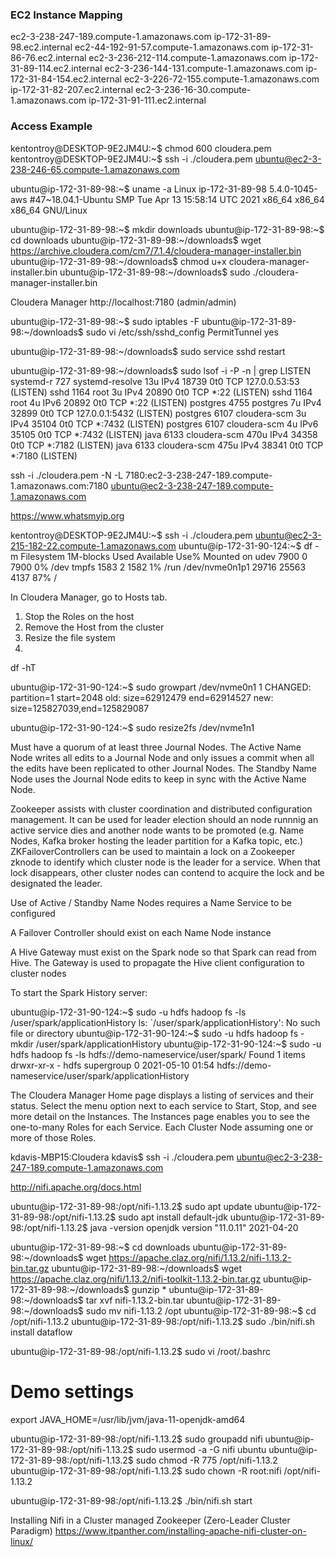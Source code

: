 ### EC2 Instance Mapping ###

ec2-3-238-247-189.compute-1.amazonaws.com   ip-172-31-89-98.ec2.internal
ec2-44-192-91-57.compute-1.amazonaws.com    ip-172-31-86-76.ec2.internal
ec2-3-236-212-114.compute-1.amazonaws.com   ip-172-31-89-114.ec2.internal
ec2-3-236-144-131.compute-1.amazonaws.com   ip-172-31-84-154.ec2.internal
ec2-3-226-72-155.compute-1.amazonaws.com    ip-172-31-82-207.ec2.internal
ec2-3-236-16-30.compute-1.amazonaws.com     ip-172-31-91-111.ec2.internal


### Access Example ###

kentontroy@DESKTOP-9E2JM4U:~$ chmod 600 cloudera.pem
kentontroy@DESKTOP-9E2JM4U:~$ ssh -i ./cloudera.pem ubuntu@ec2-3-238-246-65.compute-1.amazonaws.com

ubuntu@ip-172-31-89-98:~$ uname -a
Linux ip-172-31-89-98 5.4.0-1045-aws #47~18.04.1-Ubuntu SMP Tue Apr 13 15:58:14 UTC 2021 x86_64 x86_64 x86_64 GNU/Linux

ubuntu@ip-172-31-89-98:~$ mkdir downloads
ubuntu@ip-172-31-89-98:~$ cd downloads
ubuntu@ip-172-31-89-98:~/downloads$ wget https://archive.cloudera.com/cm7/7.1.4/cloudera-manager-installer.bin
ubuntu@ip-172-31-89-98:~/downloads$ chmod u+x cloudera-manager-installer.bin
ubuntu@ip-172-31-89-98:~/downloads$ sudo ./cloudera-manager-installer.bin

Cloudera Manager http://localhost:7180 (admin/admin)

ubuntu@ip-172-31-89-98:~$ sudo iptables -F
ubuntu@ip-172-31-89-98:~/downloads$ sudo vi /etc/ssh/sshd_config
PermitTunnel yes

ubuntu@ip-172-31-89-98:~/downloads$ sudo service sshd restart

ubuntu@ip-172-31-89-98:~/downloads$ sudo lsof -i -P -n | grep LISTEN
systemd-r  727 systemd-resolve   13u  IPv4  18739      0t0  TCP 127.0.0.53:53 (LISTEN)
sshd      1164            root    3u  IPv4  20890      0t0  TCP *:22 (LISTEN)
sshd      1164            root    4u  IPv6  20892      0t0  TCP *:22 (LISTEN)
postgres  4755        postgres    7u  IPv4  32899      0t0  TCP 127.0.0.1:5432 (LISTEN)
postgres  6107    cloudera-scm    3u  IPv4  35104      0t0  TCP *:7432 (LISTEN)
postgres  6107    cloudera-scm    4u  IPv6  35105      0t0  TCP *:7432 (LISTEN)
java      6133    cloudera-scm  470u  IPv4  34358      0t0  TCP *:7182 (LISTEN)
java      6133    cloudera-scm  475u  IPv4  38341      0t0  TCP *:7180 (LISTEN)

ssh -i ./cloudera.pem -N -L 7180:ec2-3-238-247-189.compute-1.amazonaws.com:7180 ubuntu@ec2-3-238-247-189.compute-1.amazonaws.com

https://www.whatsmyip.org

kentontroy@DESKTOP-9E2JM4U:~$ ssh -i ./cloudera.pem ubuntu@ec2-3-215-182-22.compute-1.amazonaws.com
ubuntu@ip-172-31-90-124:~$ df -m
Filesystem     1M-blocks  Used Available Use% Mounted on
udev                7900     0      7900   0% /dev
tmpfs               1583     2      1582   1% /run
/dev/nvme0n1p1     29716 25563      4137  87% /

In Cloudera Manager, go to Hosts tab.
1. Stop the Roles on the host
2. Remove the Host from the cluster
3. Resize the file system
4. 

df -hT

ubuntu@ip-172-31-90-124:~$ sudo growpart /dev/nvme0n1 1
CHANGED: partition=1 start=2048 old: size=62912479 end=62914527 new: size=125827039,end=125829087

ubuntu@ip-172-31-90-124:~$ sudo resize2fs /dev/nvme1n1


Must have a quorum of at least three Journal Nodes. The Active Name Node writes all edits to a Journal Node and only issues a commit when
all the edits have been replicated to other Journal Nodes. The Standby Name Node uses the Journal Node edits to keep in sync with the Active 
Name Node.

Zookeeper assists with cluster coordination and distributed configuration management. It can be used for leader election should an node runnnig
an active service dies and another node wants to be promoted (e.g. Name Nodes, Kafka broker hosting the leader partition for a Kafka topic, etc.)
ZKFailoverControllers can be used to maintain a lock on a Zookeeper zknode to identify which cluster node is the leader for a service. When that 
lock disappears, other cluster nodes can contend to acquire the lock and be designated the leader.

Use of Active / Standby Name Nodes requires a Name Service to be configured

A Failover Controller should exist on each Name Node instance

A Hive Gateway must exist on the Spark node so that Spark can read from Hive. The Gateway is used to propagate the Hive client configuration to cluster nodes

To start the Spark History server:

ubuntu@ip-172-31-90-124:~$ sudo -u hdfs hadoop fs -ls /user/spark/applicationHistory
ls: `/user/spark/applicationHistory': No such file or directory
ubuntu@ip-172-31-90-124:~$ sudo -u hdfs hadoop fs -mkdir /user/spark/applicationHistory
ubuntu@ip-172-31-90-124:~$ sudo -u hdfs hadoop fs -ls hdfs://demo-nameservice/user/spark/
Found 1 items
drwxr-xr-x   - hdfs supergroup          0 2021-05-10 01:54 hdfs://demo-nameservice/user/spark/applicationHistory

The Cloudera Manager Home page displays a listing of services and their status. Select the menu option next to each service to Start, Stop, and see more detail
on the Instances. The Instances page enables you to see the one-to-many Roles for each Service. Each Cluster Node assuming one or more of those Roles.

kdavis-MBP15:Cloudera kdavis$ ssh -i ./cloudera.pem ubuntu@ec2-3-238-247-189.compute-1.amazonaws.com

http://nifi.apache.org/docs.html

ubuntu@ip-172-31-89-98:/opt/nifi-1.13.2$ sudo apt update
ubuntu@ip-172-31-89-98:/opt/nifi-1.13.2$ sudo apt install default-jdk
ubuntu@ip-172-31-89-98:/opt/nifi-1.13.2$ java -version
openjdk version "11.0.11" 2021-04-20



ubuntu@ip-172-31-89-98:~$ cd downloads
ubuntu@ip-172-31-89-98:~/downloads$ wget https://apache.claz.org/nifi/1.13.2/nifi-1.13.2-bin.tar.gz
ubuntu@ip-172-31-89-98:~/downloads$ wget https://apache.claz.org/nifi/1.13.2/nifi-toolkit-1.13.2-bin.tar.gz
ubuntu@ip-172-31-89-98:~/downloads$ gunzip *
ubuntu@ip-172-31-89-98:~/downloads$ tar xvf nifi-1.13.2-bin.tar
ubuntu@ip-172-31-89-98:~/downloads$ sudo mv nifi-1.13.2 /opt
ubuntu@ip-172-31-89-98:~$ cd /opt/nifi-1.13.2
ubuntu@ip-172-31-89-98:/opt/nifi-1.13.2$ sudo ./bin/nifi.sh install dataflow

ubuntu@ip-172-31-89-98:/opt/nifi-1.13.2$ sudo vi /root/.bashrc
# Demo settings
export JAVA_HOME=/usr/lib/jvm/java-11-openjdk-amd64

ubuntu@ip-172-31-89-98:/opt/nifi-1.13.2$ sudo groupadd nifi
ubuntu@ip-172-31-89-98:/opt/nifi-1.13.2$ sudo usermod -a -G nifi ubuntu
ubuntu@ip-172-31-89-98:/opt/nifi-1.13.2$ sudo chmod -R 775 /opt/nifi-1.13.2
ubuntu@ip-172-31-89-98:/opt/nifi-1.13.2$ sudo chown -R root:nifi /opt/nifi-1.13.2

ubuntu@ip-172-31-89-98:/opt/nifi-1.13.2$ ./bin/nifi.sh start

Installing Nifi in a Cluster managed Zookeeper (Zero-Leader Cluster Paradigm)
https://www.itpanther.com/installing-apache-nifi-cluster-on-linux/




















